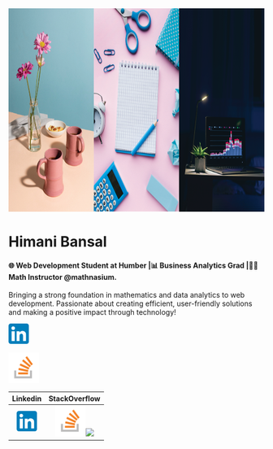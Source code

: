 <img src="./himani.png" alt="This is my vibe. Welcome to my Github Account!" width="900" height="400">

# Himani Bansal

#### 🌐 Web Development Student at Humber |📊 Business Analytics Grad |🧑‍🏫 Math Instructor @mathnasium. 

Bringing a strong foundation in mathematics and data analytics to web development. Passionate about creating efficient, user-friendly solutions and making a positive impact through technology!

[<img src="./LinkedIn_icon.svg.png" alt="Linkedin" width="40" height="40">](https://www.linkedin.com/in/himani-bansal-8bb2532a4/)

[<img src="./Stack_Overflow_icon.svg.png" alt="StackOverFlow" width="60" height="60">](https://stackoverflow.com/users/27218588/himani-bansal)

Linkedin            |  StackOverflow
:-------------------------:|:-------------------------:
[<img src="./LinkedIn_icon.svg.png" alt="Linkedin" width="40" height="40">](https://www.linkedin.com/in/himani-bansal-8bb2532a4/) |  [<img src="./Stack_Overflow_icon.svg.png" alt="StackOverFlow" width="60" height="60">](https://stackoverflow.com/users/27218588/himani-bansal)![](https://...Ocean.png)